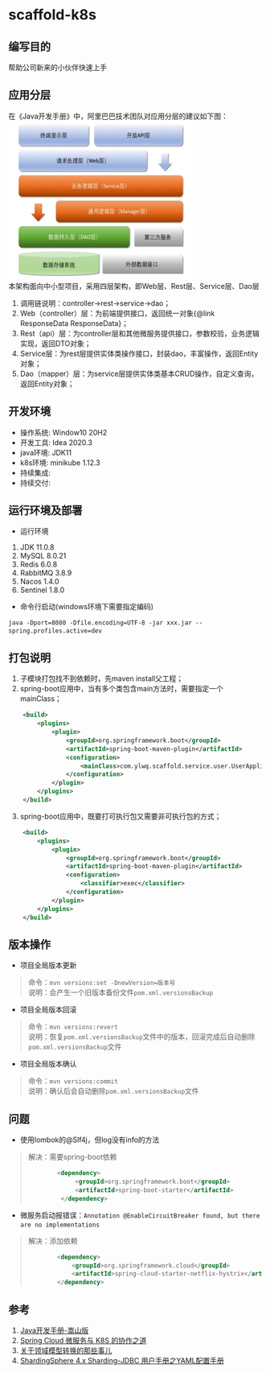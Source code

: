 # scaffold-k8s

## 编写目的
帮助公司新来的小伙伴快速上手

## 应用分层
在《Java开发手册》中，阿里巴巴技术团队对应用分层的建议如下图：  
![应用分层](resource/image/application_layer.png)  
本架构面向中小型项目，采用四层架构，即Web层、Rest层、Service层、Dao层  
1. 调用链说明：controller->rest->service->dao；  
2. Web（controller）层：为前端提供接口，返回统一对象{@link ResponseData ResponseData}；
3. Rest（api）层：为controller层和其他微服务提供接口，参数校验，业务逻辑实现，返回DTO对象；
4. Service层：为rest层提供实体类操作接口，封装dao，丰富操作，返回Entity对象；
5. Dao（mapper）层：为service层提供实体类基本CRUD操作，自定义查询，返回Entity对象；

## 开发环境
- 操作系统: Window10 20H2
- 开发工具: Idea 2020.3
- java环境: JDK11
- k8s环境: minikube 1.12.3
- 持续集成: 
- 持续交付: 

## 运行环境及部署
* 运行环境
1. JDK 11.0.8
2. MySQL 8.0.21
3. Redis 6.0.8
4. RabbitMQ 3.8.9
5. Nacos 1.4.0
6. Sentinel 1.8.0
* 命令行启动(windows环境下需要指定编码)
```
java -Dport=8080 -Dfile.encoding=UTF-8 -jar xxx.jar --spring.profiles.active=dev
```

## 打包说明
1. 子模块打包找不到依赖时，先maven install父工程；
2. spring-boot应用中，当有多个类包含main方法时，需要指定一个mainClass；
```xml
    <build>
        <plugins>
            <plugin>
                <groupId>org.springframework.boot</groupId>
                <artifactId>spring-boot-maven-plugin</artifactId>
                <configuration>
                    <mainClass>com.ylwq.scaffold.service.user.UserApplication</mainClass>
                </configuration>
            </plugin>
        </plugins>
    </build>
```
3. spring-boot应用中，既要打可执行包又需要非可执行包的方式；
```xml
    <build>
        <plugins>
            <plugin>
                <groupId>org.springframework.boot</groupId>
                <artifactId>spring-boot-maven-plugin</artifactId>
                <configuration>
                    <classifier>exec</classifier>
                </configuration>
            </plugin>
        </plugins>
    </build>
```

## 版本操作
* 项目全局版本更新  
> 命令：`mvn versions:set -DnewVersion=版本号`  
> 说明：会产生一个旧版本备份文件`pom.xml.versionsBackup`
* 项目全局版本回滚
> 命令：`mvn versions:revert`  
> 说明：恢复`pom.xml.versionsBackup`文件中的版本，回滚完成后自动删除`pom.xml.versionsBackup`文件
* 项目全局版本确认
> 命令：`mvn versions:commit`  
> 说明：确认后会自动删除`pom.xml.versionsBackup`文件

## 问题
* 使用lombok的@Slf4j，但log没有info的方法
> 解决：需要spring-boot依赖  
> ```xml
>         <dependency>
>              <groupId>org.springframework.boot</groupId>
>              <artifactId>spring-boot-starter</artifactId>
>          </dependency>
> ```
* 微服务启动报错误：`Annotation @EnableCircuitBreaker found, but there are no implementations`
> 解决：添加依赖
> ```xml
>         <dependency>
>             <groupId>org.springframework.cloud</groupId>
>             <artifactId>spring-cloud-starter-netflix-hystrix</artifactId>
>         </dependency>
> ```


## 参考
1. [Java开发手册-嵩山版](resource/pdf/Java开发手册-嵩山版.pdf)
1. [Spring Cloud 微服务与 K8S 的协作之道](https://blog.csdn.net/weixin_44388301/article/details/99575907?utm_medium=distribute.pc_relevant.none-task-blog-BlogCommendFromBaidu-5.control&depth_1-utm_source=distribute.pc_relevant.none-task-blog-BlogCommendFromBaidu-5.control)
2. [关于领域模型转换的那些事儿](https://www.jianshu.com/p/a7f56a9b9c33)
3. [ShardingSphere 4.x Sharding-JDBC 用户手册之YAML配置手册](https://my.oschina.net/u/3777515/blog/4450623)
